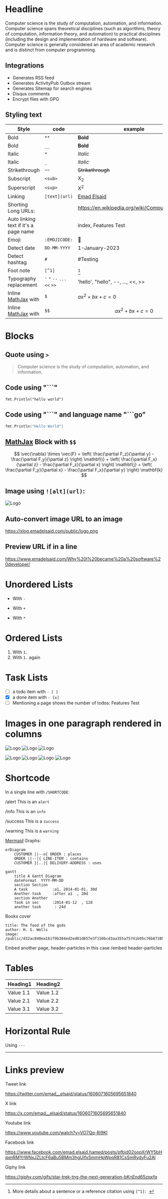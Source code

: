 # Headline

Computer science is the study of computation, automation, and information. Computer science spans theoretical disciplines (such as algorithms, theory of computation, information theory, and automation) to practical disciplines (including the design and implementation of hardware and software). Computer science is generally considered an area of academic research and is distinct from computer programming.

## Integrations
* Generates RSS feed
* Generates ActivityPub Outbox stream
* Generates Sitemap for search engines
* Disqus comments
* Encrypt files with GPG

## Styling text

| Style                                           | code                         | example                                        |
|-------------------------------------------------|------------------------------|------------------------------------------------|
| Bold                                            | `**`                         | **Bold**                                       |
| Bold                                            | `__`                         | __Bold__                                       |
| Italic                                          | `*`                          | *Italic*                                       |
| Italic                                          | `_`                          | _italic_                                       |
| Strikethrough                                   | `~~`                         | ~~Strikethrough~~                              |
| Subscript                                       | `<sub>`                      | X<sub>2</sub>                                  |
| Superscript                                     | `<sup>`                      | X<sup>2</sup>                                  |
| Linking                                         | `[text](url)`                | [Emad Elsaid](https://www.emadelsaid.com)      |
| Shorting Long URLs:                             |                              | https://en.wikipedia.org/wiki/Computer_science |
| Auto linking text if it's a page name           |                              | index, Features Test                           |
| Emoji                                           | `:EMOJICODE:`                | :wrench:                                       |
| Detect date                                     | `DD-MM-YYYY`                 | 1-January-2023                                 |
| Detect hashtag                                  | `#`                          | #Testing                                       |
| Foot note                                       | `[^1]`                       | [^1]                                           |
| Typography replacement                          | `'` `"` `--` `...` `<<` `>>` | 'hello', "hello",  --,  ..., <<, >>            |
| Inline [MathJax](https://www.mathjax.org/) with | `$`                          | $ax^2 + bx + c = 0$                            |
| Inline [MathJax](https://www.mathjax.org/) with | `$$`                         | $$ax^2 + bx + c = 0$$                          |


# Blocks

## Quote using `>`
> Computer science is the study of computation, automation, and information.

## Code using "```"
```
fmt.Println("hello world")
```

## Code using "\`\`\`" and language name "\`\`\`go"
```go
fmt.Println("Hello World")
```

## [MathJax](https://www.mathjax.org/) Block with `$$`

$$
\vec{\nabla} \times \vec{F} =
            \left( \frac{\partial F_z}{\partial y} - \frac{\partial F_y}{\partial z} \right) \mathbf{i}
          + \left( \frac{\partial F_x}{\partial z} - \frac{\partial F_z}{\partial x} \right) \mathbf{j}
          + \left( \frac{\partial F_y}{\partial x} - \frac{\partial F_x}{\partial y} \right) \mathbf{k}
$$

## Image using `![alt](url)`:

![Logo](/public/logo.png)

## Auto-convert image URL to an image

https://xlog.emadelsaid.com/public/logo.png

## Preview URL if in a line

https://www.emadelsaid.com/Why%20I%20became%20a%20software%20developer/


# Unordered Lists

- With `-`
+ With `+`
* With `*`

# Ordered Lists

1. With `1.`
1. With `1.` again

# Task Lists

- [ ] a todo item with `- [ ]`
- [x] a done item with `- [x]`
- [ ] Mentioning a page shows the number of todos: Features Test

# Images in one paragraph rendered in columns

![Logo](/public/logo.png)
![Logo](/public/logo.png)
![Logo](/public/logo.png)

![Logo](/public/logo.png)
![Logo](/public/logo.png)
![Logo](/public/logo.png)
![Logo](/public/logo.png)

# Shortcode

In a single line with `/SHORTCODE`:

/alert This is an `alert`

/info This is an `info`

/success This is a `success`

/warning This is a `warning`

[Mermaid](https://mermaid.js.org/) Graphs:
```mermaid
erDiagram
    CUSTOMER ||--o{ ORDER : places
    ORDER ||--|{ LINE-ITEM : contains
    CUSTOMER }|..|{ DELIVERY-ADDRESS : uses
```

```mermaid
gantt
    title A Gantt Diagram
    dateFormat  YYYY-MM-DD
    section Section
    A task           :a1, 2014-01-01, 30d
    Another task     :after a1  , 20d
    section Another
    Task in sec      :2014-01-12  , 12d
    another task      : 24d
```

Books cover 
```book
title: The food of the gods
author: H. G. Wells
image: /public/d32ac848ea161f9b384ed2ed81d657e3f150bcd3aa355a75741b95c76b873898.avif
```

Embed another page, header-particles in this case
/embed header-particles

# Tables

| Heading1 | Heading2 |
|-----------|------------|
| Value 1.1   | Value 1.2   |
| Value 2.1  | Value 2.2   |
| Value 3.1  | Value 3.2   |

# Horizontal Rule

Using `---`

---

# Links preview

Tweet link

https://twitter.com/emad__elsaid/status/1606071605695651840

X link

https://x.com/emad__elsaid/status/1606071605695651840

Youtube link

https://www.youtube.com/watch?v=VO7Qq-Ri9KI

Facebook link

https://www.facebook.com/emad.elsaid.hamed/posts/pfbid02oopXrWY5bHjpmRMYrWNxJZLtcF6aBu5BMm3hgUifxSmmHpWpqR81CsSmRydyFu2Al

Giphy link

https://giphy.com/gifs/star-trek-tng-the-next-generation-bKnEnd65zqxfq


[^1]: More details about a sentence or a reference citation using `[^1]: `
